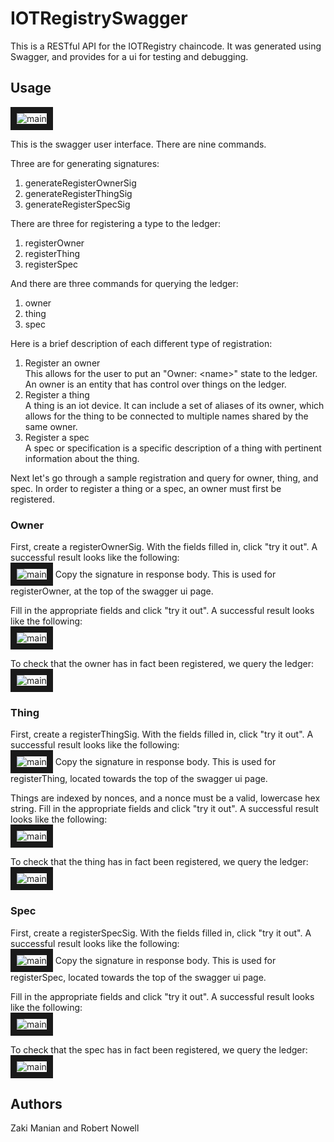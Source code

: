 # IOTRegistrySwagger

This is a RESTful API for the IOTRegistry chaincode. It was generated using Swagger, and provides for a ui for testing and debugging.

## Usage

<img src="https://github.com/InternetofTrustedThings/IOTRegistrySwagger/blob/master/images/swagger.png" 
alt="main" border="10"/>

This is the swagger user interface. There are nine commands.  

Three are for generating signatures:  

1. generateRegisterOwnerSig 
2. generateRegisterThingSig 
3. generateRegisterSpecSig 

There are three for registering a type to the ledger:

1. registerOwner  
2. registerThing  
3. registerSpec  

And there are three commands for querying the ledger:

1. owner  
2. thing  
3. spec  
  
  
Here is a brief description of each different type of registration:

1. Register an owner  
    This allows for the user to put an "Owner: \<name>" state to the ledger. An owner is an entity that has control over things on the ledger.
2. Register a thing  
    A thing is an iot device. It can include a set of aliases of its owner, which allows for the thing to be connected to multiple names shared by the same owner.
3. Register a spec  
    A spec or specification is a specific description of a thing with pertinent information about the thing.

Next let's go through a sample registration and query for owner, thing, and spec. In order to register a thing or a spec, an owner must first be registered.  

### Owner

First, create a registerOwnerSig. With the fields filled in, click "try it out". A successful result looks like the following:  
<img src="https://github.com/InternetofTrustedThings/IOTRegistrySwagger/blob/master/images/ownerSig.png" 
alt="main" border="10"/>
Copy the signature in response body. This is used for registerOwner, at the top of the swagger ui page.  

Fill in the appropriate fields and click "try it out". A successful result looks like the following:  
<img src="https://github.com/InternetofTrustedThings/IOTRegistrySwagger/blob/master/images/ownerRegister.png" 
alt="main" border="10"/>
  
To check that the owner has in fact been registered, we query the ledger:
<img src="https://github.com/InternetofTrustedThings/IOTRegistrySwagger/blob/master/images/ownerQuery.png" 
alt="main" border="10"/>

### Thing

First, create a registerThingSig. With the fields filled in, click "try it out". A successful result looks like the following:  
<img src="https://github.com/InternetofTrustedThings/IOTRegistrySwagger/blob/master/images/thingSig.png" 
alt="main" border="10"/>
Copy the signature in response body. This is used for registerThing, located towards the top of the swagger ui page.  

Things are indexed by nonces, and a nonce must be a valid, lowercase hex string. Fill in the appropriate fields and click "try it out". A successful result looks like the following:  
<img src="https://github.com/InternetofTrustedThings/IOTRegistrySwagger/blob/master/images/thingRegister.png" 
alt="main" border="10"/>
  
To check that the thing has in fact been registered, we query the ledger:
<img src="https://github.com/InternetofTrustedThings/IOTRegistrySwagger/blob/master/images/thingQuery.png" 
alt="main" border="10"/>

### Spec

First, create a registerSpecSig. With the fields filled in, click "try it out". A successful result looks like the following:  
<img src="https://github.com/InternetofTrustedThings/IOTRegistrySwagger/blob/master/images/specSig.png" 
alt="main" border="10"/>
Copy the signature in response body. This is used for registerSpec, located towards the top of the swagger ui page.  

Fill in the appropriate fields and click "try it out". A successful result looks like the following:  
<img src="https://github.com/InternetofTrustedThings/IOTRegistrySwagger/blob/master/images/specRegister.png" 
alt="main" border="10"/>
  
To check that the spec has in fact been registered, we query the ledger:
<img src="https://github.com/InternetofTrustedThings/IOTRegistrySwagger/blob/master/images/specQuery.png" 
alt="main" border="10"/>


## Authors
Zaki Manian and Robert Nowell
